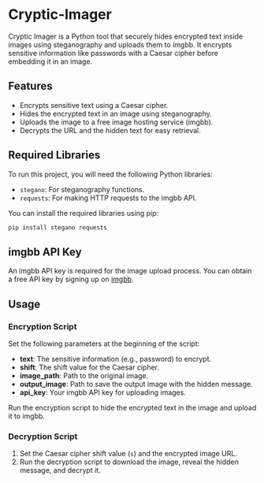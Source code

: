 # Cryptic-Imager
Cryptic Imager is a Python tool that securely hides encrypted text inside images using steganography and uploads them to imgbb. It encrypts sensitive information like passwords with a Caesar cipher before embedding it in an image.

## Features

- Encrypts sensitive text using a Caesar cipher.
- Hides the encrypted text in an image using steganography.
- Uploads the image to a free image hosting service (imgbb).
- Decrypts the URL and the hidden text for easy retrieval.

## Required Libraries

To run this project, you will need the following Python libraries:

- `stegano`: For steganography functions.
- `requests`: For making HTTP requests to the imgbb API.

You can install the required libraries using pip:

```bash
pip install stegano requests
```
## imgbb API Key

An imgbb API key is required for the image upload process. You can obtain a free API key by signing up on [imgbb](https://imgbb.com/).

## Usage

### Encryption Script

Set the following parameters at the beginning of the script:

- **text**: The sensitive information (e.g., password) to encrypt.
- **shift**: The shift value for the Caesar cipher.
- **image_path**: Path to the original image.
- **output_image**: Path to save the output image with the hidden message.
- **api_key**: Your imgbb API key for uploading images.

Run the encryption script to hide the encrypted text in the image and upload it to imgbb.

### Decryption Script

1. Set the Caesar cipher shift value (`s`) and the encrypted image URL.
2. Run the decryption script to download the image, reveal the hidden message, and decrypt it.
